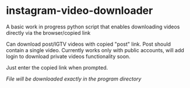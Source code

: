 # instagram-video-downloader
A basic work in progress python script that enables downloading videos directly via the browser/copied link

Can download post/IGTV videos with copied "post" link. Post should contain a single video.
Currently works only with public accounts, will add login to download private videos functionality soon.

Just enter the copied link when prompted.

*File will be downloaded exactly in the program directory*
